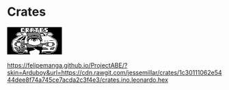 # Crates
![Menu Graphic](art/menu/menu.png)

https://felipemanga.github.io/ProjectABE/?skin=Arduboy&url=https://cdn.rawgit.com/jessemillar/crates/1c30111062e5444dee8f74a745ce7acda2c3f4e3/crates.ino.leonardo.hex
